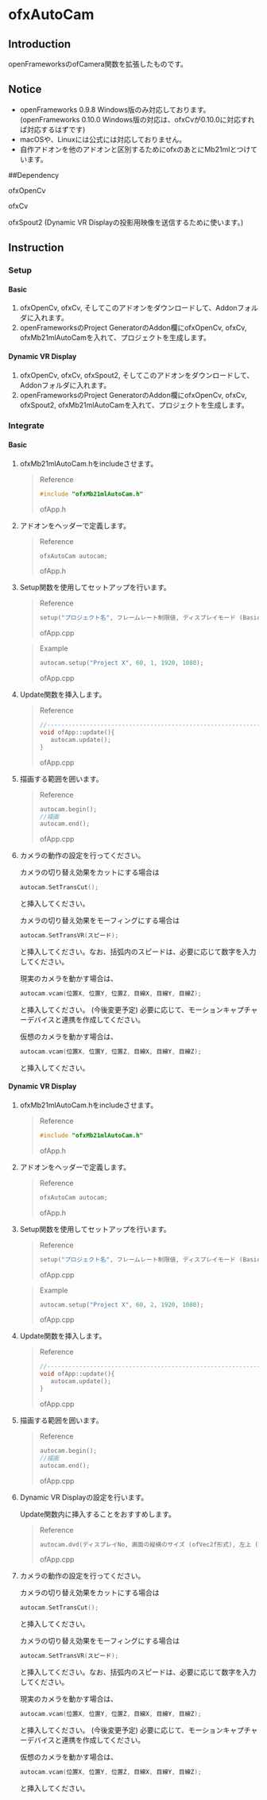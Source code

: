 # ofxAutoCam

## Introduction

openFrameworksのofCamera関数を拡張したものです。



## Notice

* openFrameworks 0.9.8 Windows版のみ対応しております。 (openFrameworks 0.10.0 Windows版の対応は、ofxCvが0.10.0に対応すれば対応するはずです)
* macOSや、Linuxには公式には対応しておりません。
* 自作アドオンを他のアドオンと区別するためにofxのあとにMb21mlとつけています。



##Dependency

ofxOpenCv

ofxCv

ofxSpout2 (Dynamic VR Displayの投影用映像を送信するために使います。)



## Instruction

### Setup

#### Basic

1. ofxOpenCv, ofxCv, そしてこのアドオンをダウンロードして、Addonフォルダに入れます。
2. openFrameworksのProject GeneratorのAddon欄にofxOpenCv, ofxCv, ofxMb21mlAutoCamを入れて、プロジェクトを生成します。



#### Dynamic VR Display

1. ofxOpenCv, ofxCv, ofxSpout2, そしてこのアドオンをダウンロードして、Addonフォルダに入れます。
2. openFrameworksのProject GeneratorのAddon欄にofxOpenCv, ofxCv, ofxSpout2, ofxMb21mlAutoCamを入れて、プロジェクトを生成します。



### Integrate

#### Basic

1. ofxMb21mlAutoCam.hをincludeさせます。

   > Reference
   >
   > ```c++
   > #include "ofxMb21mlAutoCam.h"
   > ```
   >
   > ofApp.h

2. アドオンをヘッダーで定義します。

   > Reference
   >
   > ```c++
   > ofxAutoCam autocam;
   > ```
   >
   > ofApp.h

3. Setup関数を使用してセットアップを行います。

   > Reference
   >
   > ```c++
   > setup("プロジェクト名", フレームレート制限値, ディスプレイモード (Basic: 1, Dynamic VR Display: 2), ディスプレイ幅, ディスプレイ高);
   > ```
   >
   > ofApp.cpp

   

   > Example
   >
   > ```c++
   > autocam.setup("Project X", 60, 1, 1920, 1080);
   > ```
   >
   > ofApp.cpp

4. Update関数を挿入します。

   > Reference
   >
   > ```c++
   > //--------------------------------------------------------------
   > void ofApp::update(){
   > 	autocam.update();
   > }
   > ```
   >
   > ofApp.cpp

5. 描画する範囲を囲います。

   > Reference
   >
   > ```c++
   > autocam.begin();
   > //描画
   > autocam.end();
   > ```
   >
   > ofApp.cpp

6. カメラの動作の設定を行ってください。

   カメラの切り替え効果をカットにする場合は

   ```c++
   autocam.SetTransCut();
   ```

   と挿入してください。

   

   カメラの切り替え効果をモーフィングにする場合は

   ```c++
   autocam.SetTransVR(スピード);
   ```

   と挿入してください。なお、括弧内のスピードは、必要に応じて数字を入力してください。

   

   現実のカメラを動かす場合は、

   ```c++
   autocam.vcam(位置X, 位置Y, 位置Z, 目線X, 目線Y, 目線Z);
   ```

   と挿入してください。 (今後変更予定) 必要に応じて、モーションキャプチャーデバイスと連携を作成してください。

   

   仮想のカメラを動かす場合は、

   ```c++
   autocam.vcam(位置X, 位置Y, 位置Z, 目線X, 目線Y, 目線Z);
   ```

   と挿入してください。

   

#### Dynamic VR Display

1. ofxMb21mlAutoCam.hをincludeさせます。

   > Reference
   >
   > ```c++
   > #include "ofxMb21mlAutoCam.h"
   > ```
   >
   > ofApp.h

2. アドオンをヘッダーで定義します。

   > Reference
   >
   > ```c++
   > ofxAutoCam autocam;
   > ```
   >
   > ofApp.h

3. Setup関数を使用してセットアップを行います。

   > Reference
   >
   > ```c++
   > setup("プロジェクト名", フレームレート制限値, ディスプレイモード (Basic: 1, Dynamic VR Display: 2), ディスプレイ幅, ディスプレイ高);
   > ```
   >
   > ofApp.cpp

   

   > Example
   >
   > ```c++
   > autocam.setup("Project X", 60, 2, 1920, 1080);
   > ```
   >
   > ofApp.cpp

4. Update関数を挿入します。

   > Reference
   >
   > ```c++
   > //--------------------------------------------------------------
   > void ofApp::update(){
   > 	autocam.update();
   > }
   > ```
   >
   > ofApp.cpp

5. 描画する範囲を囲います。

   > Reference
   >
   > ```c++
   > autocam.begin();
   > //描画
   > autocam.end();
   > ```
   >
   > ofApp.cpp

6. Dynamic VR Displayの設定を行います。

   Update関数内に挿入することをおすすめします。

   > Reference
   >
   > ```c++
   > autocam.dvd(ディスプレイNo, 画面の縦横のサイズ (ofVec2f形式), 左上 (ofVec3f形式), 右上 (ofVec3f形式), 右下 (ofVec3f形式), 左下 (ofVec3f形式));
   > ```
   >
   > ofApp.cpp

7. カメラの動作の設定を行ってください。

   カメラの切り替え効果をカットにする場合は

   ```c++
   autocam.SetTransCut();
   ```

   と挿入してください。

   

   カメラの切り替え効果をモーフィングにする場合は

   ```c++
   autocam.SetTransVR(スピード);
   ```

   と挿入してください。なお、括弧内のスピードは、必要に応じて数字を入力してください。

   

   現実のカメラを動かす場合は、

   ```c++
   autocam.vcam(位置X, 位置Y, 位置Z, 目線X, 目線Y, 目線Z);
   ```

   と挿入してください。 (今後変更予定) 必要に応じて、モーションキャプチャーデバイスと連携を作成してください。

   

   仮想のカメラを動かす場合は、

   ```c++
   autocam.vcam(位置X, 位置Y, 位置Z, 目線X, 目線Y, 目線Z);
   ```

   と挿入してください。
